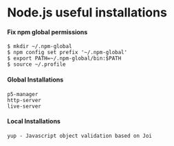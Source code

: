 # Node.js useful installations

#### Fix npm global permissions

```
$ mkdir ~/.npm-global
$ npm config set prefix '~/.npm-global'
$ export PATH=~/.npm-global/bin:$PATH
$ source ~/.profile
```

#### Global Installations

```
p5-manager
http-server
live-server
```

#### Local Installations

```
yup - Javascript object validation based on Joi
```



